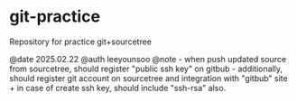 # git-practice
Repository for practice git+sourcetree

@date 2025.02.22
@auth leeyounsoo
@note
    - when push updated source from sourcetree, should register "public ssh key" on gitbub
    - additionally, should register git account on sourcetree and integration with "gitbub" site
        + in case of create ssh key, should include "ssh-rsa" also.
